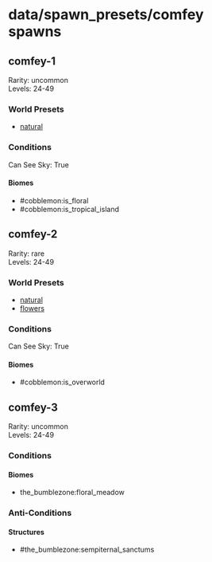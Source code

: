 # data/spawn_presets/comfey spawns  
  
## comfey-1  
Rarity: uncommon  
Levels: 24-49  
  
### World Presets  
* [natural](/data/spawn_data/natural.md)  
  
### Conditions  
Can See Sky: True  
  
#### Biomes  
  * #cobblemon:is_floral
  * #cobblemon:is_tropical_island
  
  
## comfey-2  
Rarity: rare  
Levels: 24-49  
  
### World Presets  
* [natural](/data/spawn_data/natural.md)  
* [flowers](/data/spawn_data/flowers.md)  
  
### Conditions  
Can See Sky: True  
  
#### Biomes  
  * #cobblemon:is_overworld
  
  
## comfey-3  
Rarity: uncommon  
Levels: 24-49  
  
### Conditions  
  
#### Biomes  
  * the_bumblezone:floral_meadow
  
  
### Anti-Conditions  
  
#### Structures  
  * #the_bumblezone:sempiternal_sanctums
  
